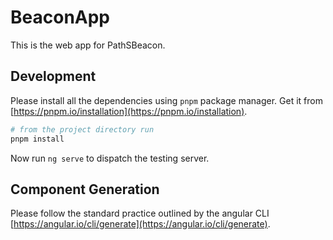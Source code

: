 # BeaconApp

This is the web app for PathSBeacon.

## Development

Please install all the dependencies using `pnpm` package manager. Get it from [https://pnpm.io/installation](https://pnpm.io/installation).

```bash
# from the project directory run
pnpm install
```

Now run `ng serve` to dispatch the testing server.

## Component Generation

Please follow the standard practice outlined by the angular CLI [https://angular.io/cli/generate](https://angular.io/cli/generate).
